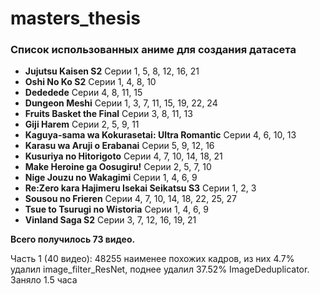 # masters_thesis

### Список использованных аниме для создания датасета

- **Jujutsu Kaisen S2** Серии 1, 5, 8, 12, 16, 21
- **Oshi No Ko S2** Серии 1, 4, 8, 10
- **Dededede** Серии 4, 8, 11, 15
- **Dungeon Meshi** Серии 1, 3, 7, 11, 15, 19, 22, 24
- **Fruits Basket the Final** Серии 3, 8, 11, 13
- **Giji Harem** Серии 2, 5, 9, 11
- **Kaguya-sama wa Kokurasetai: Ultra Romantic** Серии 4, 6, 10, 13
- **Karasu wa Aruji o Erabanai** Серии 5, 9, 12, 16
- **Kusuriya no Hitorigoto** Серии 4, 7, 10, 14, 18, 21
- **Make Heroine ga Oosugiru!** Серии 2, 5, 7, 10
- **Nige Jouzu no Wakagimi** Серии 1, 4, 6, 9
- **Re:Zero kara Hajimeru Isekai Seikatsu S3** Серии 1, 2, 3
- **Sousou no Frieren** Серии 4, 7, 10, 14, 18, 22, 25, 27
- **Tsue to Tsurugi no Wistoria** Серии 1, 4, 6, 9
- **Vinland Saga S2** Серии 3, 7, 12, 16, 19, 21

**Всего получилось 73 видео.**

Часть 1 (40 видео): 48255 наименее похожих кадров, из них 4.7% удалил image_filter_ResNet, поднее удалил 37.52% ImageDeduplicator. Заняло 1.5 часа
